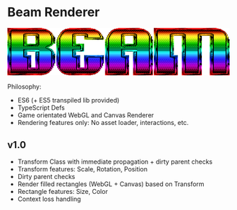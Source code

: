 # Beam Renderer

![beam](logo.png)

Philosophy:

* ES6 (+ ES5 transpiled lib provided)
* TypeScript Defs
* Game orientated WebGL and Canvas Renderer
* Rendering features only: No asset loader, interactions, etc.

## v1.0

* Transform Class with immediate propagation + dirty parent checks
* Transform features: Scale, Rotation, Position
* Dirty parent checks
* Render filled rectangles (WebGL + Canvas) based on Transform
* Rectangle features: Size, Color
* Context loss handling
